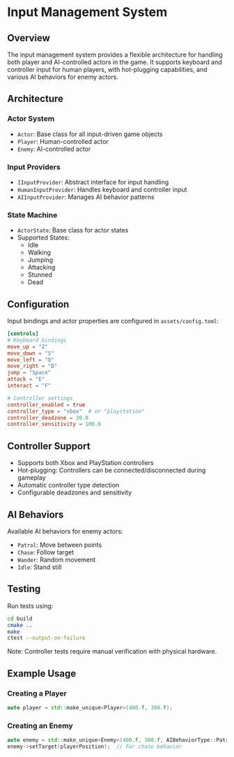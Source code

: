 # Input Management System

## Overview
The input management system provides a flexible architecture for handling both player and AI-controlled actors in the game. It supports keyboard and controller input for human players, with hot-plugging capabilities, and various AI behaviors for enemy actors.

## Architecture

### Actor System
- `Actor`: Base class for all input-driven game objects
- `Player`: Human-controlled actor
- `Enemy`: AI-controlled actor

### Input Providers
- `IInputProvider`: Abstract interface for input handling
- `HumanInputProvider`: Handles keyboard and controller input
- `AIInputProvider`: Manages AI behavior patterns

### State Machine
- `ActorState`: Base class for actor states
- Supported States:
  - Idle
  - Walking
  - Jumping
  - Attacking
  - Stunned
  - Dead

## Configuration
Input bindings and actor properties are configured in `assets/config.toml`:

```toml
[controls]
# Keyboard bindings
move_up = "Z"
move_down = "S"
move_left = "Q"
move_right = "D"
jump = "Space"
attack = "E"
interact = "F"

# Controller settings
controller_enabled = true
controller_type = "xbox"  # or "playstation"
controller_deadzone = 20.0
controller_sensitivity = 100.0
```

## Controller Support
- Supports both Xbox and PlayStation controllers
- Hot-plugging: Controllers can be connected/disconnected during gameplay
- Automatic controller type detection
- Configurable deadzones and sensitivity

## AI Behaviors
Available AI behaviors for enemy actors:
- `Patrol`: Move between points
- `Chase`: Follow target
- `Wander`: Random movement
- `Idle`: Stand still

## Testing
Run tests using:
```bash
cd build
cmake ..
make
ctest --output-on-failure
```

Note: Controller tests require manual verification with physical hardware.

## Example Usage

### Creating a Player
```cpp
auto player = std::make_unique<Player>(400.f, 300.f);
```

### Creating an Enemy
```cpp
auto enemy = std::make_unique<Enemy>(400.f, 300.f, AIBehaviorType::Patrol);
enemy->setTarget(playerPosition);  // For chase behavior
```
